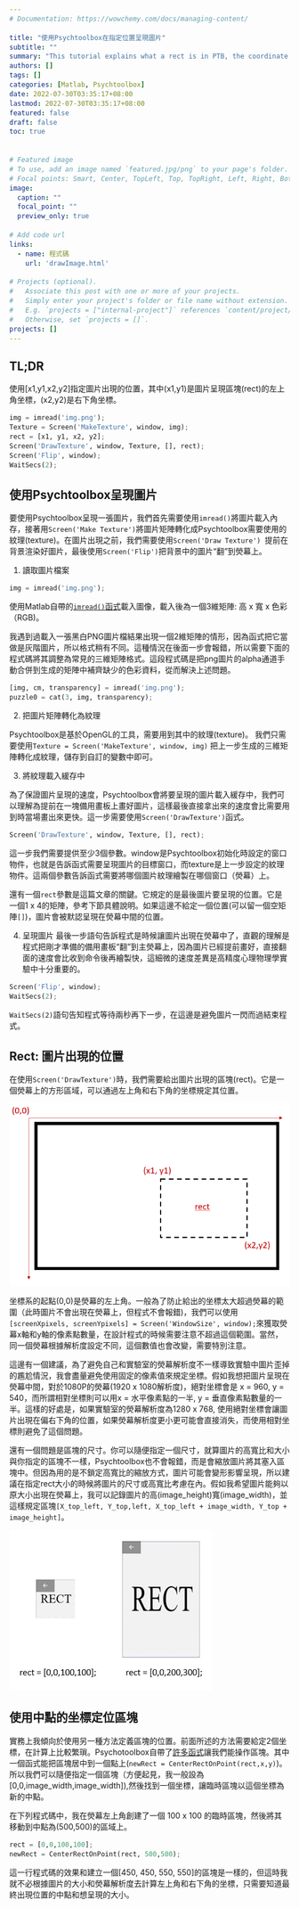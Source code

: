 ```yaml
---
# Documentation: https://wowchemy.com/docs/managing-content/

title: "使用Psychtoolbox在指定位置呈現圖片"
subtitle: ""
summary: "This tutorial explains what a rect is in PTB, the coordinate system and how to draw images to exact locations on screen."
authors: []
tags: []
categories: [Matlab, Psychtoolbox]
date: 2022-07-30T03:35:17+08:00
lastmod: 2022-07-30T03:35:17+08:00
featured: false
draft: false
toc: true


# Featured image
# To use, add an image named `featured.jpg/png` to your page's folder.
# Focal points: Smart, Center, TopLeft, Top, TopRight, Left, Right, BottomLeft, Bottom, BottomRight.
image:
  caption: ""
  focal_point: ""
  preview_only: true

# Add code url
links:
  - name: 程式碼
    url: 'drawImage.html'
    
# Projects (optional).
#   Associate this post with one or more of your projects.
#   Simply enter your project's folder or file name without extension.
#   E.g. `projects = ["internal-project"]` references `content/project/deep-learning/index.md`.
#   Otherwise, set `projects = []`.
projects: []
---
```

## TL;DR
使用[x1,y1,x2,y2]指定圖片出現的位置，其中(x1,y1)是圖片呈現區塊(rect)的左上角坐標，(x2,y2)是右下角坐標。

```python
img = imread('img.png'); 
Texture = Screen('MakeTexture', window, img);
rect = [x1, y1, x2, y2];
Screen('DrawTexture', window, Texture, [], rect);
Screen('Flip', window);
WaitSecs(2);
```
## 使用Psychtoolbox呈現圖片
要使用Psychtoolbox呈現一張圖片，我們首先需要使用`imread()`將圖片載入內存，接著用`Screen('Make Texture')`將圖片矩陣轉化成Psychtoolbox需要使用的紋理(texture)。在圖片出現之前，我們需要使用`Screen('Draw Texture') `提前在背景渲染好圖片，最後使用`Screen('Flip')`把背景中的圖片“翻”到熒幕上。

1. 讀取圖片檔案
```python
img = imread('img.png'); 
```
使用Matlab自帶的[`imread()`函式](https://www.mathworks.com/help/matlab/ref/imread.html)載入圖像，載入後為一個3維矩陣: 高 x 寬 x 色彩（RGB)。

我遇到過載入一張黑白PNG圖片檔結果出現一個2維矩陣的情形，因為函式把它當做是灰階圖片，所以格式稍有不同。這種情況在後面一步會報錯，所以需要下面的程式碼將其調整為常見的三維矩陣格式。這段程式碼是把png圖片的alpha通道手動合併到生成的矩陣中補齊缺少的色彩資料，從而解決上述問題。

```Python
[img, cm, transparency] = imread('img.png');
puzzle0 = cat(3, img, transparency);
```

2. 把圖片矩陣轉化為紋理

Psychtoolbox是基於OpenGL的工具，需要用到其中的紋理(texture)。
我們只需要使用`Texture = Screen('MakeTexture', window, img)` 把上一步生成的三維矩陣轉化成紋理，儲存到自訂的變數中即可。

3. 將紋理載入緩存中

為了保證圖片呈現的速度，Psychtoolbox會將要呈現的圖片載入緩存中，我們可以理解為提前在一塊備用畫板上畫好圖片，這樣最後直接拿出來的速度會比需要用到時當場畫出來更快。這一步需要使用`Screen('DrawTexture')`函式。
```Python
Screen('DrawTexture', window, Texture, [], rect);
```
這一步我們需要提供至少3個參數。window是Psychtoolbox初始化時設定的窗口物件，也就是告訴函式需要呈現圖片的目標窗口，而texture是上一步設定的紋理物件。這兩個參數告訴函式需要將哪個圖片紋理繪製在哪個窗口（熒幕）上。

 還有一個`rect`參數是這篇文章的關鍵。它規定的是最後圖片要呈現的位置。它是一個1 x 4的矩陣，參考下節具體說明。如果這邊不給定一個位置(可以留一個空矩陣`[]`)，圖片會被默認呈現在熒幕中間的位置。 

4. 呈現圖片
最後一步語句告訴程式是時候讓圖片出現在熒幕中了，直觀的理解是程式把剛才準備的備用畫板“翻”到主熒幕上，因為圖片已經提前畫好，直接翻面的速度會比收到命令後再繪製快，這細微的速度差異是高精度心理物理學實驗中十分重要的。
```Python
Screen('Flip', window);
WaitSecs(2);
```
`WaitSecs(2)`語句告知程式等待兩秒再下一步，在這邊是避免圖片一閃而過結束程式。

## Rect: 圖片出現的位置

在使用`Screen('DrawTexture')`時，我們需要給出圖片出現的區塊(rect)。它是一個熒幕上的方形區域，可以通過左上角和右下角的坐標規定其位置。

![這邊是一張圖片演示rect和熒幕的關係，從熒幕的左上角開始為(0,0)也就是坐標系的起點。 rect是以(x1,y1)和(x2,y2)兩個坐標分別為左上角和右下角的一個方形區域](featured.png "使用區塊 [x1,x2,y1,y2]呈現圖片")

坐標系的起點(0,0)是熒幕的左上角。一般為了防止給出的坐標太大超過熒幕的範圍（此時圖片不會出現在熒幕上，但程式不會報錯)，我們可以使用
`[screenXpixels, screenYpixels] = Screen('WindowSize', window);`來獲取熒幕x軸和y軸的像素點數量，在設計程式的時候需要注意不超過這個範圍。當然，同一個熒幕根據解析度設定不同，這個數值也會改變，需要特別注意。

 這邊有一個建議，為了避免自己和實驗室的熒幕解析度不一樣導致實驗中圖片歪掉的尷尬情況，我會盡量避免使用固定的像素值來規定坐標。假如我想把圖片呈現在熒幕中間，對於1080P的熒幕(1920 x 1080解析度)，絕對坐標會是 x = 960, y = 540，而所謂相對坐標則可以用x = 水平像素點的一半, y = 垂直像素點數量的一半。這樣的好處是，如果實驗室的熒幕解析度為1280 x 768, 使用絕對坐標會讓圖片出現在偏右下角的位置，如果熒幕解析度更小更可能會直接消失，而使用相對坐標則避免了這個問題。

還有一個問題是區塊的尺寸。你可以隨便指定一個尺寸，就算圖片的高寬比和大小與你指定的區塊不一樣，Psychtoolbox也不會報錯，而是會縮放圖片將其塞入區塊中。但因為用的是不鎖定高寬比的縮放方式，圖片可能會變形影響呈現，所以建議在指定rect大小的時候將圖片的尺寸或高寬比考慮在內。假如我希望圖片能夠以原大小出現在熒幕上，我可以記錄圖片的高(image_height)寬(image_width)，並這樣規定區塊`[X_top_left, Y_top,left, X_top_left + image_width, Y_top + image_height]`。

![這邊是演示圖片和區塊大小不一致時會變形的現象，左邊是用了和原圖片尺寸一樣的區塊，都是100 x 100的大小。右邊是把圖片繪製在一個200 x 300的區塊中，可以看到圖片水平方向被放大了2倍，垂直方向則是3倍。](pic2.png "100 x 100的圖片，左圖是繪製在大小相同的區塊中，右圖則因為要適應區塊大小分別在水平和垂直方向上被放大了2和3倍")

## 使用中點的坐標定位區塊
實務上我傾向於使用另一種方法定義區塊的位置。前面所述的方法需要給定2個坐標，在計算上比較繁瑣。Psychotoolbox自帶了[許多函式](http://psychtoolbox.org/docs/PsychRects)讓我們能操作區塊。其中一個函式能把區塊居中到一個點上(`newRect = CenterRectOnPoint(rect,x,y)`)。所以我們可以隨便指定一個區塊（方便起見，我一般設為[0,0,image_width,image_width]),然後找到一個坐標，讓臨時區塊以這個坐標為新的中點。

在下列程式碼中，我在熒幕左上角創建了一個 100 x 100 的臨時區塊，然後將其移動到中點為(500,500)的區域上。
```Python
rect = [0,0,100,100];
newRect = CenterRectOnPoint(rect, 500,500);
```
這一行程式碼的效果和建立一個[450, 450, 550, 550]的區塊是一樣的，但這時我就不必根據圖片的大小和熒幕解析度去計算左上角和右下角的坐標，只需要知道最終出現位置的中點和想呈現的大小。
